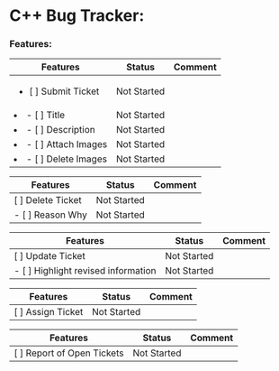 # C++ Bug Tracker:

### Features:

| **Features** | **Status** | **Comment** |
| ------------- | ------------- | ------------- |
| <ul><li> [ ] Submit Ticket </li>| Not Started | |
| <li> - [ ] Title </li>| Not Started | |
| <li> - [ ]  Description </li> | Not Started | | 
| <li> - [ ] Attach Images </li> | Not Started | |
| <li> - [ ] Delete Images </li></ul> | Not Started | |

| **Features** | **Status** | **Comment** |
| ------------- | ------------- | ------------- |
| [ ] Delete Ticket | Not Started | |
| - [ ] Reason Why | Not Started | |

| **Features** | **Status** | **Comment** |
| ------------- | ------------- | ------------- |
| [ ] Update Ticket | Not Started | |
| - [ ] Highlight revised information | Not Started | |

| **Features** | **Status** | **Comment** |
| ------------- | ------------- | ------------- |
| [ ] Assign Ticket | Not Started | |

| **Features** | **Status** | **Comment** |
| ------------- | ------------- | ------------- |
| [ ] Report of Open Tickets | Not Started | |
